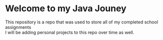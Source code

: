 <h1> 
Welcome to my Java Jouney
</h1>
<p> This repository is a repo that was used to store all of my completed school assignments <br> I will be adding personal projects to this repo over time as well. </br></p>
